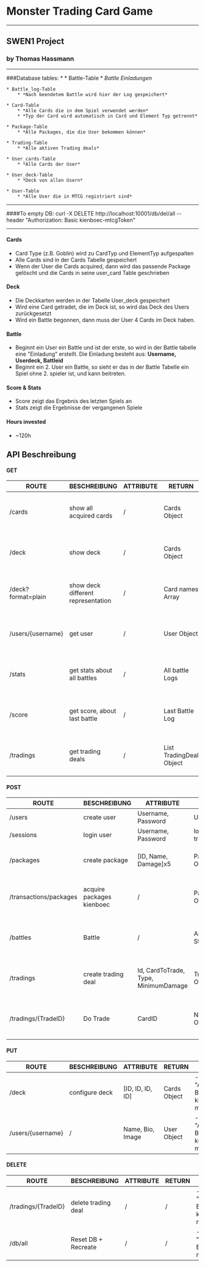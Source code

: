 # Monster Trading Card Game
***
## SWEN1 Project 
### by Thomas Hassmann
***
###Database tables:
*
    * Battle-Table
        * *Battle Einladungen*

    * Battle_log-Table
        * *Nach beendetem Battle wird hier der Log gespeichert*
      
    * Card-Table
        * *Alle Cards die in dem Spiel verwendet werden*
        * *Typ der Card wird automatisch in Card und Element Typ getrennt*

    * Package-Table
        * *Alle Packages, die die User bekommen können*

    * Trading-Table
        * *Alle aktiven Trading deals*
      
    * User_cards-Table
        * *Alle Cards der User*
      
    * User_deck-Table
        * *Deck von allen Usern*
        
    * User-Table
        * *Alle User die in MTCG registriert sind*
***        
####To empty DB: curl -X DELETE http://localhost:10001/db/del/all --header "Authorization: Basic kienboec-mtcgToken"
***
#### Cards 
* Card Type (z.B. Goblin) wird zu CardTyp und ElementTyp aufgespalten
* Alle Cards sind in der Cards Tabelle gespeichert
* Wenn der User die Cards acquired, dann wird das passende Package gelöscht und die Cards in seine user_card Table geschrieben
#### Deck
* Die Deckkarten werden in der Tabelle User_deck gespeichert
* Wird eine Card getradet, die im Deck ist, so wird das Deck des Users zurückgesetzt
* Wird ein Battle begonnen, dann muss der User 4 Cards im Deck haben.
#### Battle
* Beginnt ein User ein Battle und ist der erste, so wird in der Battle tabelle eine "Einladung" erstellt. 
  Die Einladung besteht aus: **Username, Userdeck, Battleid**
* Beginnt ein 2. User ein Battle, so sieht er das in der Battle Tabelle ein Spiel ohne 2. spieler ist, und kann beitreten.
#### Score & Stats    
* Score zeigt das Ergebnis des letzten Spiels an
* Stats zeigt die Ergebnisse der vergangenen Spiele
#### Hours invested
* ~120h
## API Beschreibung
#### GET
| ROUTE              | BESCHREIBUNG                       | ATTRIBUTE | RETURN                  | HEADER                                               |
|--------------------|------------------------------------|-----------|-------------------------|------------------------------------------------------|
| /cards             | show all acquired cards            | /         | Cards Object            | --header   "Authorization: Basic kienboec-mtcgToken" |
| /deck              | show deck                          | /         | Cards Object            | --header   "Authorization: Basic kienboec-mtcgToken" |
| /deck?format=plain | show deck different representation | /         | Card names Array        | --header   "Authorization: Basic kienboec-mtcgToken" |
| /users/{username}  | get user                           | /         | User Object             | --header   "Authorization: Basic kienboec-mtcgToken" |
| /stats             | get stats about all battles        | /         | All battle Logs         | --header   "Authorization: Basic kienboec-mtcgToken" |
| /score             | get score, about last battle       | /         | Last Battle Log         | --header   "Authorization: Basic kienboec-mtcgToken" |
| /tradings          | get trading deals                  | /         | List TradingDeal Object | --header   "Authorization: Basic kienboec-mtcgToken" |
#### POST
| ROUTE                  | BESCHREIBUNG              | ATTRIBUTE                            | RETURN              | HEADER                                               |
|------------------------|---------------------------|--------------------------------------|---------------------|------------------------------------------------------|
| /users                 | create   user             | Username, Password                   | User Object         | /                                                    |
| /sessions              | login user                | Username, Password                   | login true/false    | /                                                    |
| /packages              | create package            | [ID, Name, Damage]x5                 | Package Object      | --header   "Authorization: Basic admin-mtcgToken"    |
| /transactions/packages | acquire packages kienboec | /                                    | Package Object      | --header   "Authorization: Basic kienboec-mtcgToken" |
| /battles               | Battle                    | /                                    |  Anweisungen String | --header   "Authorization: Basic kienboec-mtcgToken" |
| /tradings              | create trading deal       | Id, CardToTrade, Type, MinimumDamage | TradingDeal Object  | --header   "Authorization: Basic kienboec-mtcgToken" |
| /tradings/{TradeID}    | Do Trade                  | CardID                               | New Card Object     | --header   "Authorization: Basic kienboec-mtcgToken" |
#### PUT
| ROUTE             | BESCHREIBUNG   | ATTRIBUTE        | RETURN       | HEADER                                               |
|-------------------|----------------|------------------|--------------|------------------------------------------------------|
| /deck             | configure deck | [ID, ID, ID, ID] | Cards Object | --header "Authorization:   Basic kienboec-mtcgToken" |
| /users/{username} | /              | Name, Bio, Image | User Object  | --header "Authorization: Basic kienboec-mtcgToken"   |
#### DELETE
| ROUTE               | BESCHREIBUNG        | ATTRIBUTE | RETURN | HEADER                                               |
|---------------------|---------------------|-----------|--------|------------------------------------------------------|
| /tradings/{TradeID} | delete trading deal | /         | /      | --header "Authorization:   Basic kienboec-mtcgToken" |
| /db/all             | Reset DB + Recreate | /         | /      |--header   "Authorization: Basic admin-mtcgToken"     |

